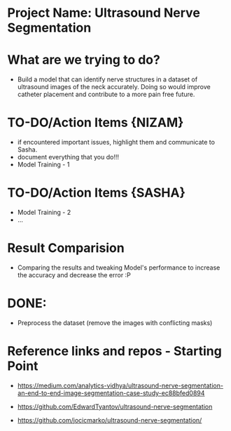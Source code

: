 # Project Name: Ultrasound Nerve Segmentation

# What are we trying to do?
- Build a model that can identify nerve structures in a dataset of ultrasound images of the neck accurately. Doing so would improve catheter placement and contribute to a more pain free future.  


# TO-DO/Action Items {NIZAM}
- if encountered important issues, highlight them and communicate to Sasha.
-  document everything that you do!!!
- Model Training - 1

# TO-DO/Action Items {SASHA}
- Model Training - 2
- ...

# Result Comparision
- Comparing the results and tweaking Model's performance to increase the accuracy and decrease the error :P

# DONE:
- Preprocess the dataset (remove the images with conflicting masks)


# Reference links and repos - Starting Point

- https://medium.com/analytics-vidhya/ultrasound-nerve-segmentation-an-end-to-end-image-segmentation-case-study-ec88bfed0894

- https://github.com/EdwardTyantov/ultrasound-nerve-segmentation

- https://github.com/jocicmarko/ultrasound-nerve-segmentation/